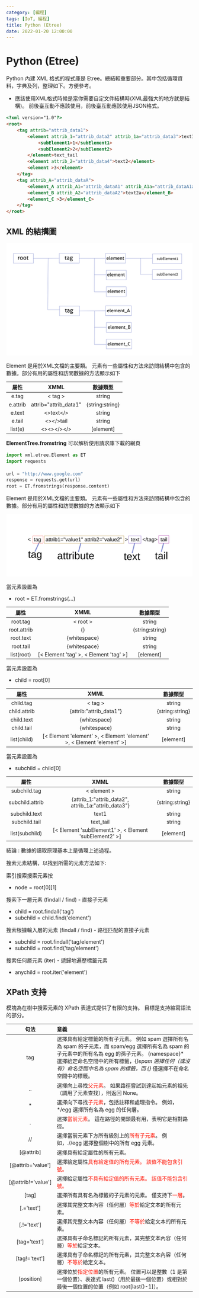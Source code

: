 ```yaml
---
category: [編程]
tags: [IoT, 編程]
title: Python (Etree)
date: 2022-01-20 12:00:00
---
```


<style>
    table {
        width: 100%;
    }
</style>

# Python (Etree)

Python 內建 XML 格式的程式庫是 Etree。總結較重要部分。其中包括循環資料，字典及列，整理如下。方便參考。

- 應該使用XML格式時候是當你需要自定文件結構時(XML最強大的地方就是結構)。 前後臺互動不應該使用，前後臺互動應該使用JSON格式。

```html
<?xml version="1.0"?>
<root>
    <tag attrib="attrib_data1">
        <element attrib_1="attrib_data2" attrib_1a="attrib_data3">text1
            <subElement1>1</subElement1>
            <subElement2>2</subElement2>
        </element>text_tail
        <element attrib_2="attrib_data4">text2</element>
        <element >3</element>
    </tag>
    <tag attrib_A="attrib_dataA">
        <element_A attrib_A1="attrib_dataA1" attrib_A1a="attrib_dataA1a">text1a</element_A>
        <element_B attrib_A2="attrib_dataA2">text2a</element_B>
        <element_C >3</element_C>
    </tag>
</root>
```
## XML 的結搆圖

![Alt xml](../assets/img/misc/xml_struct.svg)

Element 是用於XML文檔的主要類。
元素有一些屬性和方法來訪問結構中包含的數據。部分有用的屬性和訪問數據的方法顯示如下

|屬性|XMML|數據類型|
|:---:|:---:|:---:|
|e.tag|< tag >|string|
|e.attrib|attrib="attrib_data1"|{string:string}|
|e.text|<>text</>|string|
|e.tail|<></>tail|string|
|list(e)|<><></></>|[element]|


**ElementTree.fromstring** 可以解析使用請求庫下載的網頁

```python
import xml.etree.Element as ET
import requests

url = "http://www.google.com"
response = requests.get(url)
root = ET.fromstrings(response.content)

```
Element 是用於XML文檔的主要類。
元素有一些屬性和方法來訪問結構中包含的數據。部分有用的屬性和訪問數據的方法顯示如下

![Alt xml](../assets/img/misc/xml_tag.svg)

當元素設置為
 - root = ET.fromstrings(...)

|屬性|XMML|數據類型|
|:---:|:---:|:---:|
|root.tag|< root >|string|
|root.attrib|{}|{string:string}|
|root.text|{whitespace}|string|
|root.tail|{whitespace}|string|
|list(root)|[< Element 'tag' >, < Element 'tag' >] |[element]|

當元素設置為
 - child = root[0]

|屬性|XMML|數據類型|
|:---:|:---:|:---:|
|child.tag|< tag >|string|
|child.attrib|{attrib:"attrib_data1"}|{string:string}|
|child.text|{whitespace}|string|
|child.tail|{whitespace}|string|
|list(child)|[< Element 'element' >, < Element 'element' >, < Element 'element' >] |[element]|

當元素設置為
 - subchild = child[0]

|屬性|XMML|數據類型|
|:---:|:---:|:---:|
|subchild.tag|< element >|string|
|subchild.attrib|{attrib_1:"attrib_data2", attrib_1a:"attrib_data3"}|{string:string}|
|subchild.text|text1|string|
|subchild.tail|text_tail|string|
|list(subchild)|[< Element 'subElement1' >, < Element 'subElement2' >] |[element]|

結論 : 數據的讀取原理基本上是循環上述過程。

搜索元素結構，以找到所需的元素方法如下:
 
索引搜索搜索元素按

 - node = root[0][1]

搜索下一層元素 (findall / find) - 直接子元素

 - child = root.findall('tag')
 - subchild = child.find('element') 

搜索根據輸入層的元素 (findall / find) - 路徑匹配的直接子元素

 - subchild = root.findall('tag/element')
 - subchild = root.find('tag/element')

搜索任何層元素 (iter) - 遞歸地遍歷標籤元素
    
 - anychild = root.iter('element')


 ## XPath 支持

 模塊為在樹中搜索元素的 XPath 表達式提供了有限的支持。 目標是支持縮寫語法的部分。

|句法|意義|
|:---:|:---|
|tag|選擇具有給定標籤的所有子元素。 例如 spam 選擇所有名為 spam 的子元素，而 spam/egg 選擇所有名為 spam 的子元素中的所有名為 egg 的孫子元素。 {namespace}* 選擇給定命名空間中的所有標籤，{*}spam 選擇任何（或沒有）命名空間中名為 spam 的標籤，而 {}* 僅選擇不在命名空間中的標籤。|
|..|選擇向上尋找<font color="#FF1000">父元素</font>。 如果路徑嘗試到達起始元素的祖先（調用了元素查找），則返回 None。|
|*|選擇向下尋找<font color="#FF1000">子元素</font>，包括註釋和處理指令。 例如，*/egg 選擇所有名為 egg 的任何層。|
|.|選擇<font color="#FF1000">當前元素</font>。 這在路徑的開頭最有用，表明它是相對路徑。|
|//|選擇當前元素下方所有級別上的<font color="#FF1000">所有子元素</font>。 例如，.//egg 選擇整個樹中的所有 egg 元素。|
|[@attrib]|選擇具有給定屬性的所有元素。|
|[@attrib='value']|選擇給定屬性<font color="#FF1000">具有給定值的所有元素。 該值不能包含引號。|
|[@attrib!='value']|選擇給定屬性<font color="#FF1000">不具有給定值的所有元素。 該值不能包含引號。|
|[tag]|選擇所有具有名為標籤的子元素的元素。 僅支持下<font color="#FF1000">一層</font>。|
|[.='text']|選擇其完整文本內容（任何層）<font color="#FF1000">等於</font>給定文本的所有元素。|
|[.!='text']|選擇其完整文本內容（任何層）<font color="#FF1000">不等於</font>給定文本的所有元素。|
|[tag='text']|選擇具有子命名標記的所有元素，其完整文本內容（任何層）<font color="#FF1000">等於</font>給定文本。|
|[tag!='text']|選擇具有子命名標記的所有元素，其完整文本內容（任何層）<font color="#FF1000">不等於</font>給定文本。|
|[position]|選擇位於<font color="#FF1000">指定位置</font>的所有元素。 位置可以是整數（1 是第一個位置）、表達式 last()（用於最後一個位置）或相對於最後一個位置的位置（例如 root[last()-1]）。|



